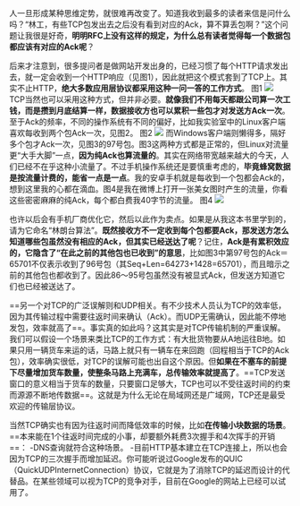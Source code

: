 人一旦形成某种思维定势，就很难再改变了。知道我收到最多的读者来信是问什么吗？“林工，有些TCP包发出去之后没有看到对应的Ack，算不算丢包啊？”这个问题让我很是好奇，**明明RFC上没有这样的规定，为什么总有读者觉得每一个数据包都应该有对应的Ack呢**？

后来才注意到，很多提问者是做网站开发出身的，已经习惯了每个HTTP请求发出去，就一定会收到一个HTTP响应（见图1），因此就把这个模式套到了TCP上。其实不止HTTP，**绝大多数应用层协议都采用这种一问一答的工作方式**。
图1
![](https://image-1307616428.cos.ap-beijing.myqcloud.com/Obsidian/202307071530630.png)
TCP当然也可以采用这种方式，但并非必要。**就像我们不用每天都跟公司算一次工钱，而是攒到月底结算一样，数据接收方也可以累积一些包才对发送方Ack一次**。至于Ack的频率，不同的操作系统有不同的偏好，比如我实验室中的Linux客户端喜欢每收到两个包Ack一次，见图2。
图2
![](https://image-1307616428.cos.ap-beijing.myqcloud.com/Obsidian/202307071531518.png)
而Windows客户端则懒得多，隔好多个包才Ack一次，见图3的97号包。图3这两种方式都是正常的，但Linux对流量更“大手大脚”一点，**因为纯Ack也算流量的**。其实在网络带宽越来越大的今天，人们已经不在乎这种小流量了。不过手机操作系统还是要慎重考虑的，**毕竟蜂窝数据是按流量计费的，能省一点是一点**。我的安卓手机就是每收到一个包都会Ack的，想到这里我的心都在滴血。图4是我在微博上打开一张美女图时产生的流量，你看这些密密麻麻的纯Ack，每个都白费我40字节的流量。
图4
![](https://image-1307616428.cos.ap-beijing.myqcloud.com/Obsidian/202307071532944.png)

也许以后会有手机厂商优化它，然后以此作为卖点。如果是从我这本书里学到的，请为它命名“林朗台算法”。**既然接收方不一定收到每个包都要Ack，那发送方怎么知道哪些包虽然没有相应的Ack，但其实已经送达了呢**？记住，**Ack是有累积效应的，它隐含了“在此之前的其他包也已收到”的意思**，比如图3中第97号包的Ack＝65701不仅表示收到了96号包（其Seq+Len=64273+1428=65701），而且暗示之前的其他包也都收到了。因此86～95号包虽然没有被显式Ack，但发送方知道它们也已经被送达了。

==另一个对TCP的广泛误解则和UDP相关。有不少技术人员认为TCP的效率低，因为其传输过程中需要往返时间来确认（Ack）。而UDP无需确认，因此能不停地发包，效率就高了==。事实真的如此吗？这其实是对TCP传输机制的严重误解。我们可以假设一个场景来类比TCP的工作方式：有大批货物要从A地运往B地。如果只用一辆货车来运的话，马路上就只有一辆车在来回跑（回程相当于TCP的Ack包），效率确实很低，对TCP的误解可能也出自这个原因。但**如果在不塞车的前提下尽量增加货车数量，使整条马路上充满车，总传输效率就提高了**。==TCP发送窗口的意义相当于货车的数量，只要窗口足够大，TCP也可以不受往返时间的约束而源源不断地传数据==。这就是为什么无论在局域网还是广域网，TCP还是最受欢迎的传输层协议。

当然TCP确实也有因为往返时间而降低效率的时候，比如**在传输小块数据的场景**。==本来能在1个往返时间完成的小事，却要额外耗费3次握手和4次挥手的开销==：
-DNS查询就符合这种场景。
-目前HTTP基本建立在TCP连接上，所以也会因为TCP的三次握手而增加延迟。你可能听说过Google发布的QUIC（QuickUDPInternetConnection）协议，它就是为了消除TCP的延迟而设计的代替品。在某些领域可以视为TCP的竞争对手，目前在Google的网站上已经可以试用了。
